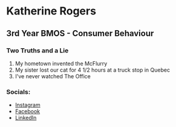 # Katherine Rogers 

## 3rd Year BMOS - Consumer Behaviour


### Two Truths and a Lie

1. My hometown invented the McFlurry
2. My sister lost our cat for 4 1/2 hours at a truck stop in Quebec
3. I've never watched The Office

### Socials:


- [Instagram](https://www.instagram.com/katherine.rogers/)
- [Facebook](https://www.facebook.com/katherine.rogers.5454)
- [LinkedIn](www.linkedin.com/in/katherine-anne-rogers)
